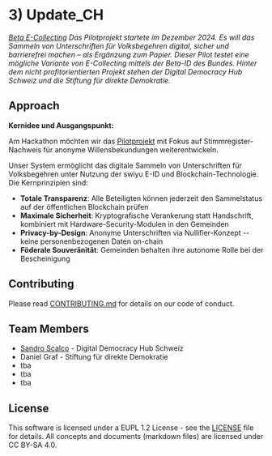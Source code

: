 # 3) Update_CH

*[Beta E-Collecting](https://beta.ecollecting.ch) Das Pilotprojekt startete im Dezember 2024. Es will das Sammeln von Unterschriften für Volksbegehren digital, sicher und barrierefrei machen – als Ergänzung zum Papier. Dieser Pilot testet eine mögliche Variante von E-Collecting mittels der Beta-ID des Bundes. Hinter dem nicht profitorientierten Projekt stehen der Digital Democracy Hub Schweiz und die Stiftung für direkte Demokratie.*

## Approach

**Kernidee und Ausgangspunkt:**

Am Hackathon möchten wir das [Pilotprojekt](https://beta.ecollecting.ch/de/stimmregister) mit Fokus auf  Stimmregister-Nachweis für anonyme Willensbekundungen weiterentwickeln. 

Unser System ermöglicht das digitale Sammeln von Unterschriften für Volksbegehren unter Nutzung der swiyu E-ID und Blockchain-Technologie. Die Kernprinzipien sind:

-   **Totale Transparenz**: Alle Beteiligten können jederzeit den Sammelstatus auf der öffentlichen Blockchain prüfen
-   **Maximale Sicherheit**: Kryptografische Verankerung statt Handschrift, kombiniert mit Hardware-Security-Modulen in den Gemeinden
-   **Privacy-by-Design**: Anonyme Unterschriften via Nullifier-Konzept -- keine personenbezogenen Daten on-chain
-   **Föderale Souveränität**: Gemeinden behalten ihre autonome Rolle bei der Bescheinigung


## Contributing

Please read [CONTRIBUTING.md](/CONTRIBUTING.md) for details on our code of conduct.

## Team Members

- [Sandro Scalco](https://github.com/sansan88) - Digital Democracy Hub Schweiz
- Daniel Graf - Stiftung für direkte Demokratie
- tba
- tba
- tba

## License

This software is licensed under a EUPL 1.2 License - see the [LICENSE](LICENSE) file for details. All concepts and documents (markdown files) are licensed under CC BY-SA 4.0.
